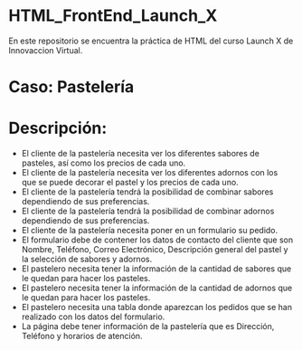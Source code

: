 # HTML_FrontEnd_Launch_X
En este repositorio se encuentra la práctica de HTML del curso Launch X de Innovaccion Virtual.

# Caso: Pastelería

# Descripción:

* El cliente de la pastelería necesita ver los diferentes sabores de pasteles, así como los precios de cada uno.
* El cliente de la pastelería necesita ver los diferentes adornos con los que se puede decorar el pastel y los precios de cada uno.
* El cliente de la pastelería tendrá la posibilidad de combinar sabores dependiendo de sus preferencias.
* El cliente de la pastelería tendrá la posibilidad de combinar adornos dependiendo de sus preferencias.
* El cliente de la pastelería necesita poner en un formulario su pedido.
* El formulario debe de contener los datos de contacto del cliente que son Nombre, Teléfono, Correo Electrónico, Descripción general del pastel y la selección de sabores y adornos.
* El pastelero necesita tener la información de la cantidad de sabores que le quedan para hacer los pasteles.
* El pastelero necesita tener la información de la cantidad de adornos que le quedan para hacer los pasteles.
* El pastelero necesita una tabla donde aparezcan los pedidos que se han realizado con los datos del formulario.
* La página debe tener información de la pastelería que es Dirección, Teléfono y horarios de atención.
